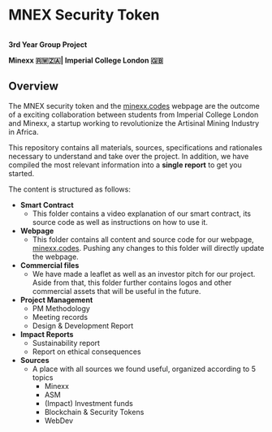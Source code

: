 # MNEX Security Token

![]()

**3rd Year Group Project** 

**Minexx 🇷🇼🇿🇦| Imperial College London 🇬🇧**

## Overview

The MNEX security token and the [minexx.codes](minexx.codes) webpage are the outcome of a exciting collaboration between students from Imperial College London and Minexx, a startup working to revolutionize the Artisinal Mining Industry in Africa.

This repository contains all materials, sources, specifications and rationales necessary to understand and take over the project. In addition, we have compiled the most relevant information into a **single report** to get you started.

The content is structured as follows:

+ **Smart Contract**
  + This folder contains a video explanation of our smart contract, its source code as well as instructions on how to use it.
+ **Webpage**
  + This folder contains all content and source code for our webpage, [minexx.codes](minexx.codes). Pushing any changes to this folder will directly update the webpage.
+ **Commercial files**
  + We have made a leaflet as well as an investor pitch for our project. Aside from that, this folder further contains logos and other commercial assets that will be useful in the future.
+ **Project Management**
  + PM Methodology
  + Meeting records
  + Design & Development Report
+ **Impact Reports**
  + Sustainability report
  + Report on ethical consequences 
+ **Sources**
  + A place with all sources we found useful, organized according to 5 topics
    + Minexx
    + ASM
    + (Impact) Investment funds
    + Blockchain & Security Tokens
    + WebDev


